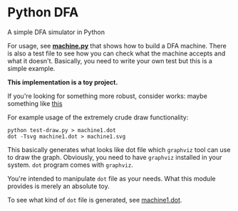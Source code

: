 # Python DFA

A simple DFA simulator in Python

For usage, see **[machine.py](./machine.py)** that shows how to build a 
DFA machine. There is also a test file to see how you can check what the 
machine accepts and what it doesn't. Basically, you need to write your 
own test but this is a simple example.

**This implementation is a toy project.**

If you're looking for something more robust, consider works:
maybe something like [this](https://github.com/mvcisback/dfa) 


For example usage of the extremely crude draw functionality:

```
python test-draw.py > machine1.dot
dot -Tsvg machine1.dot > machine1.svg
```

This basically generates what looks like dot file which `graphviz` 
tool can use to draw the graph. Obviously, you need to have
`graphviz` installed in your system. `dot` program comes with `graphviz`.

You're intended to manipulate `dot` file as your needs. What this 
module provides is merely an absolute toy.

To see what kind of `dot` file is generated, see [machine1.dot](./machine1.dot).
